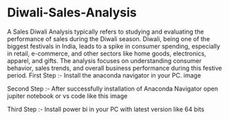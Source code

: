 # Diwali-Sales-Analysis
A Sales Diwali Analysis typically refers to studying and evaluating the performance of sales during the Diwali season. Diwali, being one of the biggest festivals in India, leads to a spike in consumer spending, especially in retail, e-commerce, and other sectors like home goods, electronics, apparel, and gifts. The analysis focuses on understanding consumer behavior, sales trends, and overall business performance during this festive period.
First Step :- Install the anaconda navigator in your PC. image

Second Step :- After successfully installation of Anaconda Navigator open jupiter notebook or vs code like this image

Third Step :- Install power bi in your PC with latest version like 64 bits 
